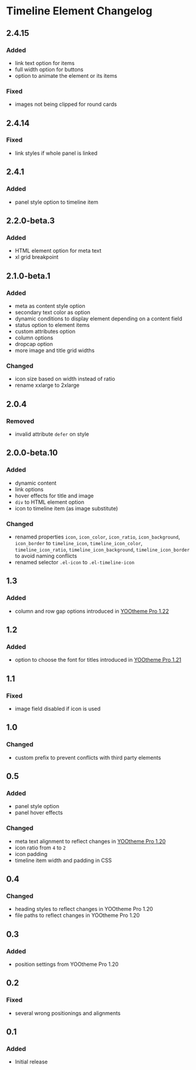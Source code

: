 # Timeline Element Changelog

## 2.4.15

### Added

- link text option for items
- full width option for buttons
- option to animate the element or its items

### Fixed

- images not being clipped for round cards

## 2.4.14

### Fixed

- link styles if whole panel is linked

## 2.4.1

### Added

- panel style option to timeline item

## 2.2.0-beta.3

### Added

- HTML element option for meta text
- xl grid breakpoint

## 2.1.0-beta.1

### Added

- meta as content style option
- secondary text color as option
- dynamic conditions to display element depending on a content field
- status option to element items
- custom attributes option
- column options
- dropcap option
- more image and title grid widths

### Changed

- icon size based on width instead of ratio
- rename xxlarge to 2xlarge

## 2.0.4

### Removed

- invalid attribute `defer` on style

## 2.0.0-beta.10

### Added

- dynamic content
- link options
- hover effects for title and image
- `div` to HTML element option
- icon to timeline item (as image substitute)

### Changed

- renamed properties `icon`, `icon_color`, `icon_ratio`, `icon_background`, `icon_border` to `timeline_icon`, `timeline_icon_color`, `timeline_icon_ratio`, `timeline_icon_background`, `timeline_icon_border` to avoid naming conflicts
- renamed selector `.el-icon` to `.el-timeline-icon`

## 1.3

### Added

- column and row gap options introduced in [YOOtheme Pro 1.22](https://yootheme.com/blog/2019/10/14/yootheme-pro-1.22-released#column-and-row-gap)

## 1.2

### Added

- option to choose the font for titles introduced in [YOOtheme Pro 1.21](https://yootheme.com/blog/2019/06/07/makai-theme#tertiary-heading-font)

## 1.1

### Fixed

- image field disabled if icon is used

## 1.0

### Changed

- custom prefix to prevent conflicts with third party elements

## 0.5

### Added

- panel style option
- panel hover effects

### Changed

- meta text alignment to reflect changes in [YOOtheme Pro 1.20](https://yootheme.com/blog/2019/05/17/yootheme-pro-1.20-released)
- icon ratio from `4` to `2`
- icon padding
- timeline item width and padding in CSS 

## 0.4

### Changed

- heading styles to reflect changes in YOOtheme Pro 1.20
- file paths to reflect changes in YOOtheme Pro 1.20

## 0.3

### Added

- position settings from YOOtheme Pro 1.20

## 0.2

### Fixed

- several wrong positionings and alignments

## 0.1

### Added

- Initial release

